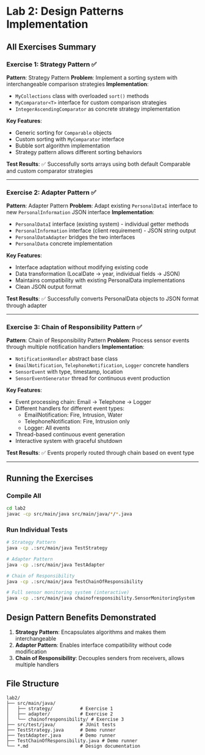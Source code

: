 # Lab 2: Design Patterns Implementation

## All Exercises Summary

### Exercise 1: Strategy Pattern ✅
**Pattern**: Strategy Pattern
**Problem**: Implement a sorting system with interchangeable comparison strategies
**Implementation**:
- `MyCollections` class with overloaded `sort()` methods
- `MyComparator<T>` interface for custom comparison strategies
- `IntegerAscendingComparator` as concrete strategy implementation

**Key Features**:
- Generic sorting for `Comparable` objects
- Custom sorting with `MyComparator` interface
- Bubble sort algorithm implementation
- Strategy pattern allows different sorting behaviors

**Test Results**: ✅ Successfully sorts arrays using both default Comparable and custom comparator strategies

---

### Exercise 2: Adapter Pattern ✅
**Pattern**: Adapter Pattern
**Problem**: Adapt existing `PersonalDataI` interface to new `PersonalInformation` JSON interface
**Implementation**:
- `PersonalDataI` interface (existing system) - individual getter methods
- `PersonalInformation` interface (client requirement) - JSON string output
- `PersonalDataAdapter` bridges the two interfaces
- `PersonalData` concrete implementation

**Key Features**:
- Interface adaptation without modifying existing code
- Data transformation (LocalDate → year, individual fields → JSON)
- Maintains compatibility with existing PersonalData implementations
- Clean JSON output format

**Test Results**: ✅ Successfully converts PersonalData objects to JSON format through adapter

---

### Exercise 3: Chain of Responsibility Pattern ✅
**Pattern**: Chain of Responsibility Pattern
**Problem**: Process sensor events through multiple notification handlers
**Implementation**:
- `NotificationHandler` abstract base class
- `EmailNotification`, `TelephoneNotification`, `Logger` concrete handlers
- `SensorEvent` with type, timestamp, location
- `SensorEventGenerator` thread for continuous event production

**Key Features**:
- Event processing chain: Email → Telephone → Logger
- Different handlers for different event types:
  - EmailNotification: Fire, Intrusion, Water
  - TelephoneNotification: Fire, Intrusion only
  - Logger: All events
- Thread-based continuous event generation
- Interactive system with graceful shutdown

**Test Results**: ✅ Events properly routed through chain based on event type

---

## Running the Exercises

### Compile All
```bash
cd lab2
javac -cp src/main/java src/main/java/*/*.java
```

### Run Individual Tests
```bash
# Strategy Pattern
java -cp .:src/main/java TestStrategy

# Adapter Pattern
java -cp .:src/main/java TestAdapter

# Chain of Responsibility
java -cp .:src/main/java TestChainOfResponsibility

# Full sensor monitoring system (interactive)
java -cp .:src/main/java chainofresponsibility.SensorMonitoringSystem
```

## Design Pattern Benefits Demonstrated

1. **Strategy Pattern**: Encapsulates algorithms and makes them interchangeable
2. **Adapter Pattern**: Enables interface compatibility without code modification
3. **Chain of Responsibility**: Decouples senders from receivers, allows multiple handlers

## File Structure
```
lab2/
├── src/main/java/
│   ├── strategy/          # Exercise 1
│   ├── adapter/           # Exercise 2
│   └── chainofresponsibility/ # Exercise 3
├── src/test/java/         # JUnit tests
├── TestStrategy.java      # Demo runner
├── TestAdapter.java       # Demo runner
├── TestChainOfResponsibility.java # Demo runner
└── *.md                   # Design documentation
```